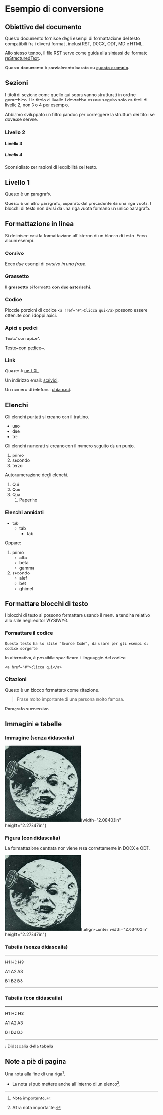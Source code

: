 Esempio di conversione
======================

Obiettivo del documento
-----------------------

Questo documento fornisce degli esempi di formattazione del testo
compatibili fra i diversi formati, inclusi RST, DOCX, ODT, MD e HTML.

Allo stesso tempo, il file RST serve come guida alla sintassi del
formato [reStructuredText](http://docutils.sourceforge.net/rst.html).

Questo documento è parzialmente basato su [questo
esempio](https://raw.githubusercontent.com/jgm/pandoc/master/test/writer.rst).

Sezioni
-------

I titoli di sezione come quello qui sopra vanno strutturati in ordine
gerarchico. Un titolo di livello 1 dovrebbe essere seguito solo da
titoli di livello 2, non 3 o 4 per esempio.

Abbiamo sviluppato un filtro pandoc per correggere la struttura dei
titoli se dovesse servire.

### Livello 2

#### Livello 3

##### Livello 4

Sconsigliato per ragioni di leggibilità del testo.

Livello 1
---------

Questo è un paragrafo.

Questo è un altro paragrafo, separato dal precedente da una riga vuota.
I blocchi di testo non divisi da una riga vuota formano un unico
paragrafo.

Formattazione in linea
----------------------

Si definisce così la formattazione all'interno di un blocco di testo.
Ecco alcuni esempi.

### Corsivo

Ecco *due* esempi di *corsivo in una frase*.

### Grassetto

Il **grassetto** si formatta **con due asterischi**.

### Codice

Piccole porzioni di codice `<a href="#">Clicca qui</a>` possono essere
ottenute con i doppi apici.

### Apici e pedici

Testo^con apice^.

Testo~con pedice~.

### Link

Questo è [un URL](http://docs.italia.it/).

Un indirizzo email: [scrivici](mailto:a@b.it).

Un numero di telefono: [chiamaci](tel:+3902000000001).

Elenchi
-------

Gli elenchi puntati si creano con il trattino.

-   uno
-   due
-   tre

Gli elenchi numerati si creano con il numero seguito da un punto.

1.  primo
2.  secondo
3.  terzo

Autonumerazione degli elenchi.

1.  Qui
2.  Quo
3.  Qua
    1.  Paperino

### Elenchi annidati

-   tab
    -   tab
        -   tab

Oppure:

1.  primo
    -   alfa
    -   beta
    -   gamma
2.  secondo
    -   alef
    -   bet
    -   ghimel

Formattare blocchi di testo
---------------------------

I blocchi di testo si possono formattare usando il menu a tendina
relativo allo stile negli editor WYSIWYG.

### Formattare il codice

    Questo testo ha lo stile “Source Code”, da usare per gli esempi di codice sorgente

In alternativa, è possibile specificare il linguaggio del codice.

``` {.sourceCode .html}
<a href="#">clicca qui</a>
```

### Citazioni

Questo è un blocco formattato come citazione.

> Frase molto importante di una persona molto famosa.

Paragrafo successivo.

Immagini e tabelle
------------------

### Immagine (senza didascalia)

![Testo alternativo. Luna](media/image1.jpeg){width="2.08403in"
height="2.27847in"}

### Figura (con didascalia)

La formattazione centrata non viene resa correttamente in DOCX e ODT.

![Didascalia della figura, separata dalle opzioni precedenti da una riga
vuota.](media/image1.jpeg){.align-center width="2.08403in"
height="2.27847in"}

### Tabella (senza didascalia)

  ----- ----- -----
  H1    H2    H3

  A1    A2    A3

  B1    B2    B3
  ----- ----- -----

### Tabella (con didascalia)

  ----- ----- -----
  H1    H2    H3

  A1    A2    A3

  B1    B2    B3
  ----- ----- -----

  : Didascalia della tabella

Note a piè di pagina
--------------------

Una nota alla fine di una riga[^1].

-   La nota si può mettere anche all\'interno di un elenco[^2].

[^1]: Nota importante.

[^2]: Altra nota importante.
